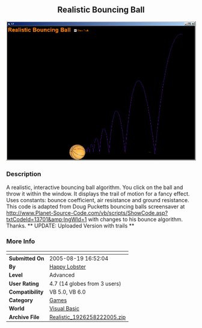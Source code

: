 ﻿<div align="center">

## Realistic Bouncing Ball

<img src="PIC20058191151584759.gif">
</div>

### Description

A realistic, interactive bouncing ball algorithm. You click on the ball and throw it within the window. It displays the trail of motion for a fancy effect. Uses constants: bounce coefficient, air resistance and ground resistance. This code is adapted from Doug Pucketts bouncing balls screensaver at http://www.Planet-Source-Code.com/vb/scripts/ShowCode.asp?txtCodeId=13701&amp;lngWId=1 with changes to his bounce algorithm. Thanks. ** UPDATE: Uploaded Version with trails **
 
### More Info
 


<span>             |<span>
---                |---
**Submitted On**   |2005-08-19 16:52:04
**By**             |[Happy Lobster](https://github.com/Planet-Source-Code/PSCIndex/blob/master/ByAuthor/happy-lobster.md)
**Level**          |Advanced
**User Rating**    |4.7 (14 globes from 3 users)
**Compatibility**  |VB 5\.0, VB 6\.0
**Category**       |[Games](https://github.com/Planet-Source-Code/PSCIndex/blob/master/ByCategory/games__1-38.md)
**World**          |[Visual Basic](https://github.com/Planet-Source-Code/PSCIndex/blob/master/ByWorld/visual-basic.md)
**Archive File**   |[Realistic\_1926258222005\.zip](https://github.com/Planet-Source-Code/happy-lobster-realistic-bouncing-ball__1-62238/archive/master.zip)








